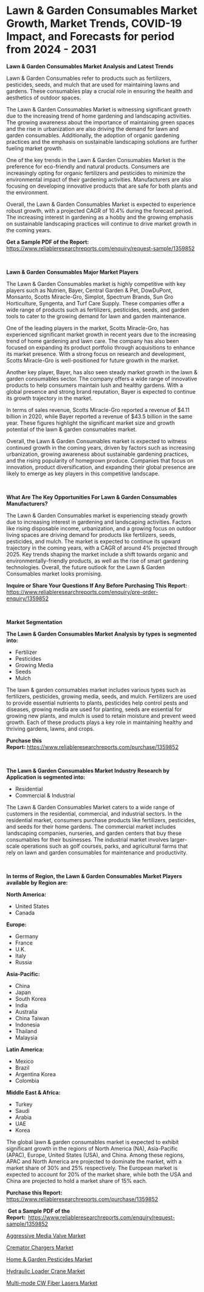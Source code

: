 <p><h1>Lawn & Garden Consumables Market Growth, Market Trends, COVID-19 Impact, and Forecasts for period from 2024 - 2031</h1></p><p><strong>Lawn & Garden Consumables Market Analysis and Latest Trends</strong></p>
<p><p>Lawn & Garden Consumables refer to products such as fertilizers, pesticides, seeds, and mulch that are used for maintaining lawns and gardens. These consumables play a crucial role in ensuring the health and aesthetics of outdoor spaces.</p><p>The Lawn & Garden Consumables Market is witnessing significant growth due to the increasing trend of home gardening and landscaping activities. The growing awareness about the importance of maintaining green spaces and the rise in urbanization are also driving the demand for lawn and garden consumables. Additionally, the adoption of organic gardening practices and the emphasis on sustainable landscaping solutions are further fueling market growth.</p><p>One of the key trends in the Lawn & Garden Consumables Market is the preference for eco-friendly and natural products. Consumers are increasingly opting for organic fertilizers and pesticides to minimize the environmental impact of their gardening activities. Manufacturers are also focusing on developing innovative products that are safe for both plants and the environment.</p><p>Overall, the Lawn & Garden Consumables Market is expected to experience robust growth, with a projected CAGR of 10.4% during the forecast period. The increasing interest in gardening as a hobby and the growing emphasis on sustainable landscaping practices will continue to drive market growth in the coming years.</p></p>
<p><strong>Get a Sample PDF of the Report:&nbsp;</strong> <a href="https://www.reliableresearchreports.com/enquiry/request-sample/1359852">https://www.reliableresearchreports.com/enquiry/request-sample/1359852</a></p>
<p>&nbsp;</p>
<p><strong>Lawn & Garden Consumables Major Market Players</strong></p>
<p><p>The Lawn & Garden Consumables market is highly competitive with key players such as Nutrien, Bayer, Central Garden & Pet, DowDuPont, Monsanto, Scotts Miracle-Gro, Simplot, Spectrum Brands, Sun Gro Horticulture, Syngenta, and Turf Care Supply. These companies offer a wide range of products such as fertilizers, pesticides, seeds, and garden tools to cater to the growing demand for lawn and garden maintenance.</p><p>One of the leading players in the market, Scotts Miracle-Gro, has experienced significant market growth in recent years due to the increasing trend of home gardening and lawn care. The company has also been focused on expanding its product portfolio through acquisitions to enhance its market presence. With a strong focus on research and development, Scotts Miracle-Gro is well-positioned for future growth in the market.</p><p>Another key player, Bayer, has also seen steady market growth in the lawn & garden consumables sector. The company offers a wide range of innovative products to help consumers maintain lush and healthy gardens. With a global presence and strong brand reputation, Bayer is expected to continue its growth trajectory in the market.</p><p>In terms of sales revenue, Scotts Miracle-Gro reported a revenue of $4.11 billion in 2020, while Bayer reported a revenue of $43.5 billion in the same year. These figures highlight the significant market size and growth potential of the lawn & garden consumables market.</p><p>Overall, the Lawn & Garden Consumables market is expected to witness continued growth in the coming years, driven by factors such as increasing urbanization, growing awareness about sustainable gardening practices, and the rising popularity of homegrown produce. Companies that focus on innovation, product diversification, and expanding their global presence are likely to emerge as key players in this competitive landscape.</p></p>
<p>&nbsp;</p>
<p><strong>What Are The Key Opportunities For Lawn & Garden Consumables Manufacturers?</strong></p>
<p><p>The Lawn & Garden Consumables market is experiencing steady growth due to increasing interest in gardening and landscaping activities. Factors like rising disposable income, urbanization, and a growing focus on outdoor living spaces are driving demand for products like fertilizers, seeds, pesticides, and mulch. The market is expected to continue its upward trajectory in the coming years, with a CAGR of around 4% projected through 2025. Key trends shaping the market include a shift towards organic and environmentally-friendly products, as well as the rise of smart gardening technologies. Overall, the future outlook for the Lawn & Garden Consumables market looks promising.</p></p>
<p><strong>Inquire or Share Your Questions If Any Before Purchasing This Report:</strong> <a href="https://www.reliableresearchreports.com/enquiry/pre-order-enquiry/1359852">https://www.reliableresearchreports.com/enquiry/pre-order-enquiry/1359852</a></p>
<p>&nbsp;</p>
<p><strong>Market Segmentation</strong></p>
<p><strong>The Lawn & Garden Consumables Market Analysis by types is segmented into:</strong></p>
<p><ul><li>Fertilizer</li><li>Pesticides</li><li>Growing Media</li><li>Seeds</li><li>Mulch</li></ul></p>
<p><p>The lawn & garden consumables market includes various types such as fertilizers, pesticides, growing media, seeds, and mulch. Fertilizers are used to provide essential nutrients to plants, pesticides help control pests and diseases, growing media are used for planting, seeds are essential for growing new plants, and mulch is used to retain moisture and prevent weed growth. Each of these products plays a key role in maintaining healthy and thriving gardens, lawns, and crops.</p></p>
<p><strong>Purchase this Report:&nbsp;</strong><a href="https://www.reliableresearchreports.com/purchase/1359852">https://www.reliableresearchreports.com/purchase/1359852</a></p>
<p>&nbsp;</p>
<p><strong>The Lawn & Garden Consumables Market Industry Research by Application is segmented into:</strong></p>
<p><ul><li>Residential</li><li>Commercial & Industrial</li></ul></p>
<p><p>The Lawn & Garden Consumables Market caters to a wide range of customers in the residential, commercial, and industrial sectors. In the residential market, consumers purchase products like fertilizers, pesticides, and seeds for their home gardens. The commercial market includes landscaping companies, nurseries, and garden centers that buy these consumables for their businesses. The industrial market involves larger-scale operations such as golf courses, parks, and agricultural farms that rely on lawn and garden consumables for maintenance and productivity.</p></p>
<p>&nbsp;</p>
<p><strong>In terms of Region, the Lawn & Garden Consumables Market Players available by Region are:</strong></p>
<p>
    <p> <strong> North America: </strong>
        <ul>
            <li>United States</li>
            <li>Canada</li>
        </ul>
        </p> 
    <p> <strong> Europe: </strong>
        <ul>
            <li>Germany</li>
            <li>France</li>
            <li>U.K.</li>
            <li>Italy</li>
            <li>Russia</li>
        </ul>
        </p> 
    <p> <strong> Asia-Pacific: </strong>
        <ul>
            <li>China</li>
            <li>Japan</li>
            <li>South Korea</li>
            <li>India</li>
            <li>Australia</li>
            <li>China Taiwan</li>
            <li>Indonesia</li>
            <li>Thailand</li>
            <li>Malaysia</li>
        </ul>
        </p> 
    <p> <strong> Latin America: </strong>
        <ul>
            <li>Mexico</li>
            <li>Brazil</li>
            <li>Argentina Korea</li>
            <li>Colombia</li>
        </ul>
        </p> 
    <p> <strong> Middle East & Africa: </strong>
        <ul>
            <li>Turkey</li>
            <li>Saudi</li>
            <li>Arabia</li>
            <li>UAE</li>
            <li>Korea</li>
        </ul>
    </p>
    </p>
<p><p>The global lawn & garden consumables market is expected to exhibit significant growth in the regions of North America (NA), Asia-Pacific (APAC), Europe, United States (USA), and China. Among these regions, APAC and North America are projected to dominate the market, with a market share of 30% and 25% respectively. The European market is expected to account for 20% of the market share, while both the USA and China are projected to hold a market share of 15% each.</p></p>
<p><strong>Purchase this Report: </strong><a href="https://www.reliableresearchreports.com/purchase/1359852">https://www.reliableresearchreports.com/purchase/1359852</a></p>
<p>&nbsp;<strong>Get a Sample PDF of the Report:&nbsp;&nbsp;</strong><a href="https://www.reliableresearchreports.com/enquiry/request-sample/1359852">https://www.reliableresearchreports.com/enquiry/request-sample/1359852</a></p>
<p><strong></strong></p>
<p><p><a href="https://medium.com/@deniseharvey70/aggressive-media-valve-market-size-market-outlook-and-market-forecast-2024-to-2031-63b06ee5f909">Aggressive Media Valve Market</a></p><p><a href="https://medium.com/@loririce03/decoding-cremator-chargers-market-metrics-market-share-trends-and-growth-patterns-d332950c21db">Cremator Chargers Market</a></p><p><a href="https://github.com/moyahfrancoestellec51j635wcx/Market-Research-Report-List-1/blob/main/home-garden-pesticides-market.md">Home & Garden Pesticides Market</a></p><p><a href="https://medium.com/@deniseharvey70/hydraulic-loader-crane-market-research-report-its-history-and-forecast-2024-to-2031-2f8ebf77bc9f">Hydraulic Loader Crane Market</a></p><p><a href="https://medium.com/@anamariaagolli86/multi-mode-cw-fiber-lasers-market-size-and-market-trends-complete-industry-overview-2024-to-2031-4e01a2fd846d">Multi-mode CW Fiber Lasers Market</a></p></p>